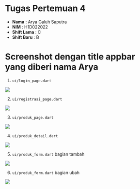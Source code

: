 # Tugas Pertemuan 4

- **Nama** : Arya Galuh Saputra
- **NIM** : H1D022022
- **Shift Lama** : C
- **Shift Baru** : B

# Screenshot dengan title appbar yang diberi nama Arya

1. `ui/login_page.dart`

![](login.png)

2. `ui/registrasi_page.dart`

![](regist.png)

3. `ui/produk_page.dart`

![](prodp.png)

4. `ui/produk_detail.dart`

![](prodd.png)

5. `ui/produk_form.dart` bagian tambah

![](prodft.png)

6. `ui/produk_form.dart` bagian ubah

![](prodfu.png)